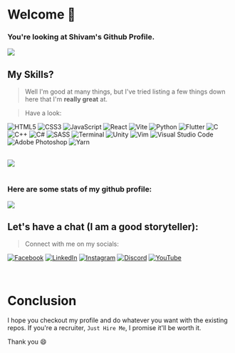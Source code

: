 # Welcome :wave:

### You're looking at Shivam's Github Profile.

![](https://komarev.com/ghpvc/?username=your-github-shivam27k&color=blueviolet)

## My Skills?

> Well I'm good at many things, but I've tried listing a few things down here that I'm **really great** at.

> Have a look:

![HTML5](https://img.shields.io/badge/html5-%23E34F26.svg?style=for-the-badge&logo=html5&logoColor=white)
![CSS3](https://img.shields.io/badge/css3-%231572B6.svg?style=for-the-badge&logo=css3&logoColor=white)
![JavaScript](https://img.shields.io/badge/javascript-%23323330.svg?style=for-the-badge&logo=javascript&logoColor=%23F7DF1E)
![React](https://img.shields.io/badge/react-%2320232a.svg?style=for-the-badge&logo=react&logoColor=%2361DAFB)
![Vite](https://img.shields.io/badge/vite-%23646CFF.svg?style=for-the-badge&logo=vite&logoColor=white)
![Python](https://img.shields.io/badge/python-3670A0?style=for-the-badge&logo=python&logoColor=ffdd54)
![Flutter](https://img.shields.io/badge/Flutter-%2302569B.svg?style=for-the-badge&logo=Flutter&logoColor=white)
![C](https://img.shields.io/badge/c-%2300599C.svg?style=for-the-badge&logo=c&logoColor=white)
![C++](https://img.shields.io/badge/c++-%2300599C.svg?style=for-the-badge&logo=c%2B%2B&logoColor=white)
![C#](https://img.shields.io/badge/c%23-%23239120.svg?style=for-the-badge&logo=c-sharp&logoColor=white)
![SASS](https://img.shields.io/badge/SASS-hotpink.svg?style=for-the-badge&logo=SASS&logoColor=white)
![Terminal](https://img.shields.io/badge/Linux-%234D4D4D.svg?style=for-the-badge&logo=windows-terminal&logoColor=white)
![Unity](https://img.shields.io/badge/unity-%23000000.svg?style=for-the-badge&logo=unity&logoColor=white)
![Vim](https://img.shields.io/badge/VIM-%2311AB00.svg?style=for-the-badge&logo=vim&logoColor=white)
![Visual Studio Code](https://img.shields.io/badge/Visual%20Studio%20Code-0078d7.svg?style=for-the-badge&logo=visual-studio-code&logoColor=white)
![Adobe Photoshop](https://img.shields.io/badge/adobe%20photoshop-%2331A8FF.svg?style=for-the-badge&logo=adobe%20photoshop&logoColor=white)
![Yarn](https://img.shields.io/badge/yarn-%232C8EBB.svg?style=for-the-badge&logo=yarn&logoColor=white)

<!-- <div align="center">

    <img align="left" src="https://skills.thijs.gg/icons?i=vscode&theme=dark" width="32"/>
    <img align="left" src="https://skills.thijs.gg/icons?i=git&theme=dark" width="32"/>
    <img align="left" src="https://skills.thijs.gg/icons?i=linux&theme=dark" width="32"/>
</div> -->

<br />
<div>
    <img src="https://github-readme-stats.vercel.app/api/top-langs/?username=shivam27k&layout=compact&show_icons=true&title_color=ffffff&icon_color=34abeb&text_color=daf7dc&bg_color=151515" style="vertical-align: top;" />
</div>

<br />

### Here are some stats of my github profile:

<div>
    <img src="https://github-readme-stats.vercel.app/api?username=shivam27k&show_icons=true&title_color=ffffff&icon_color=34abeb&text_color=daf7dc&bg_color=151515" />
</div>

## Let's have a chat (I am a good storyteller):

> Connect with me on my socials:

[![Facebook](https://img.shields.io/badge/Facebook-%231877F2.svg?style=for-the-badge&logo=Facebook&logoColor=white)](https://www.facebook.com/profile.php?id=100009137521521)
[![LinkedIn](https://img.shields.io/badge/linkedin-%230077B5.svg?style=for-the-badge&logo=linkedin&logoColor=white)](https://www.linkedin.com/in/shivam-27k/)
[![Instagram](https://img.shields.io/badge/Instagram-%23E4405F.svg?style=for-the-badge&logo=Instagram&logoColor=white)](https://www.instagram.com/shivam_27k)
[![Discord](https://img.shields.io/badge/Discord-%235865F2.svg?style=for-the-badge&logo=discord&logoColor=white)](https://www.discordapp.com/users/538734950803963924)
[![YouTube](https://img.shields.io/badge/YouTube-%23FF0000.svg?style=for-the-badge&logo=YouTube&logoColor=white)](https://www.youtube.com/@MOTIVEMUSIC)

<br />

# Conclusion

I hope you checkout my profile and do whatever you want with the existing repos. If you're a recruiter, `Just Hire Me`, I promise it'll be worth it.

Thank you :smile:
